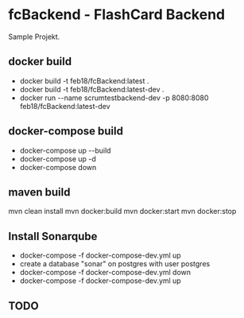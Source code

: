 # fcBackend - FlashCard Backend

Sample Projekt.

## docker build
 - docker build -t feb18/fcBackend:latest .
 - docker build -t feb18/fcBackend:latest-dev .
 - docker run --name scrumtestbackend-dev -p 8080:8080 feb18/fcBackend:latest-dev

## docker-compose build
 - docker-compose up --build
 - docker-compose up -d
 - docker-compose down


## maven build
mvn clean install
mvn docker:build
mvn docker:start
mvn docker:stop


## Install Sonarqube

 - docker-compose -f docker-compose-dev.yml up
 - create a database "sonar" on postgres with user postgres
 - docker-compose -f docker-compose-dev.yml down
 - docker-compose -f docker-compose-dev.yml up

## TODO
